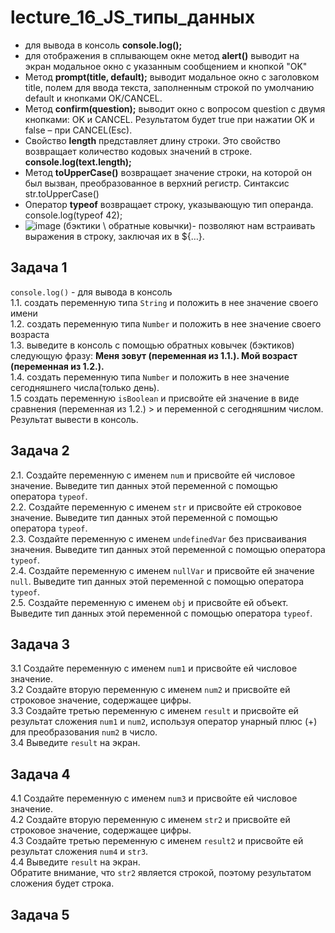 # lecture_16_JS_типы_данных  


-  для вывода в консоль **console.log();**  
-  для отображения в сплывающем окне метод **alert()** выводит на экран модальное окно с указанным сообщением и кнопкой "OK"  
-  Метод **prompt(title, default);** выводит модальное окно с заголовком title, полем для ввода текста, заполненным строкой по умолчанию default и кнопками OK/CANCEL. 
-  Метод **confirm(question);** выводит окно с вопросом question с двумя кнопками: OK и CANCEL. Результатом будет true при нажатии OK и false – при CANCEL(Esc).  
-  Свойство **length** представляет длину строки. Это свойство возвращает количество кодовых значений в строке.  **console.log(text.length);**  
-  Метод **toUpperCase()** возвращает значение строки, на которой он был вызван, преобразованное в верхний регистр. Синтаксис str.toUpperCase()  
-  Оператор **typeof** возвращает строку, указывающую тип операнда. console.log(typeof 42);  
-  ![image](https://user-images.githubusercontent.com/113675674/211532126-33440812-147c-44f3-99bc-638f40f0ea8c.png) (бэктики \ обратные ковычки)- позволяют нам встраивать выражения в строку, заключая их в ${…}.  


## Задача 1  
`console.log()` - для вывода в консоль  
1.1. создать переменную типа `String` и положить в нее значение своего имени  
1.2. создать переменную типа `Number` и положить в нее значение своего возраста  
1.3. выведите в консоль с помощью обратных ковычек (бэктиков) следующую фразу: **Меня зовут (переменная из 1.1.). Мой возраст (переменная из 1.2.).**  
1.4. создать переменную типа `Number` и положить в нее значение сегодняшнего числа(только день).  
1.5 создать переменную `isBoolean` и присвойте ей значение в виде сравнения (переменная из 1.2.) > и переменной с сегодняшним числом.   
Результат вывести в консоль.  

## Задача 2  
2.1. Создайте переменную с именем `num` и присвойте ей числовое значение. Выведите тип данных этой переменной с помощью оператора `typeof`.  
2.2. Создайте переменную с именем `str` и присвойте ей строковое значение. Выведите тип данных этой переменной с помощью оператора `typeof`.  
2.3. Создайте переменную с именем `undefinedVar` без присваивания значения. Выведите тип данных этой переменной с помощью оператора `typeof`.  
2.4. Создайте переменную с именем `nullVar` и присвойте ей значение `null`. Выведите тип данных этой переменной с помощью оператора `typeof`.  
2.5. Создайте переменную с именем `obj` и присвойте ей объект. Выведите тип данных этой переменной с помощью оператора `typeof`.  


## Задача 3 
3.1 Создайте переменную с именем `num1` и присвойте ей числовое значение.  
3.2 Создайте вторую переменную с именем `num2` и присвойте ей строковое значение, содержащее цифры.  
3.3 Создайте третью переменную с именем `result` и присвойте ей результат сложения `num1` и `num2`, используя оператор унарный плюс (+) для преобразования `num2` в число.  
3.4 Выведите `result` на экран.  

## Задача 4   
4.1 Создайте переменную с именем `num3` и присвойте ей числовое значение.  
4.2 Создайте вторую переменную с именем `str2` и присвойте ей строковое значение, содержащее цифры.  
4.3 Создайте третью переменную с именем `result2` и присвойте ей результат сложения `num4` и `str3`.  
4.4 Выведите `result` на экран.  
Обратите внимание, что `str2` является строкой, поэтому результатом сложения будет строка.  

## Задача 5   

